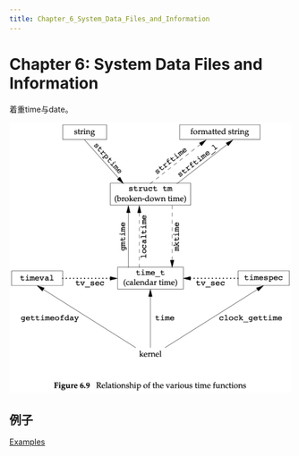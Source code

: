 ```yaml
---
title: Chapter_6_System_Data_Files_and_Information
---
```


# Chapter 6: System Data Files and Information

着重time与date。

![Chapter%206%20System%20Data%20Files%20and%20Information/untitled](assets/ab2cae2e73af253adaab770aea897312.png)

## 例子

[Examples](assets/Examples.csv)